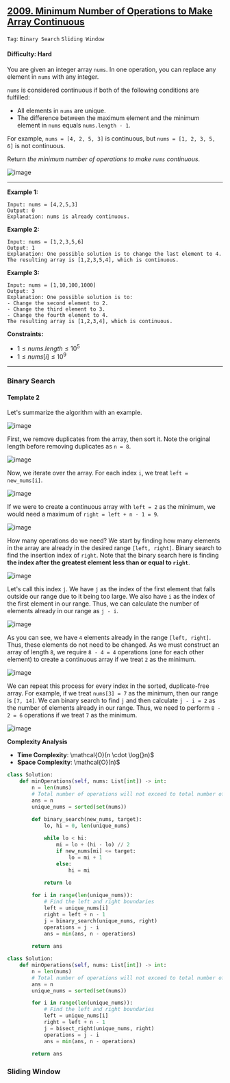## [2009. Minimum Number of Operations to Make Array Continuous](https://leetcode.com/problems/minimum-number-of-operations-to-make-array-continuous)

```Tag```: ```Binary Search``` ```Sliding Window```

#### Difficulty: Hard

You are given an integer array ```nums```. In one operation, you can replace any element in ```nums``` with any integer.

```nums``` is considered continuous if both of the following conditions are fulfilled:

- All elements in ```nums``` are unique.
- The difference between the maximum element and the minimum element in ```nums``` equals ```nums.length - 1```.

For example, ```nums = [4, 2, 5, 3]``` is continuous, but ```nums = [1, 2, 3, 5, 6]``` is not continuous.

Return _the minimum number of operations to make ```nums``` continuous_.

![image](https://github.com/quananhle/Python/assets/35042430/5d0232bf-0ac3-4fed-a014-0c237db0e16d)

---

__Example 1:__
```
Input: nums = [4,2,5,3]
Output: 0
Explanation: nums is already continuous.
```

__Example 2:__
```
Input: nums = [1,2,3,5,6]
Output: 1
Explanation: One possible solution is to change the last element to 4.
The resulting array is [1,2,3,5,4], which is continuous.
```

__Example 3:__
```
Input: nums = [1,10,100,1000]
Output: 3
Explanation: One possible solution is to:
- Change the second element to 2.
- Change the third element to 3.
- Change the fourth element to 4.
The resulting array is [1,2,3,4], which is continuous.
```

__Constraints:__

- $1 \le nums.length \le 10^5$
- $1 \le nums[i] \le 10^9$

---

### Binary Search

#### Template 2

Let's summarize the algorithm with an example.

![image](https://leetcode.com/problems/minimum-number-of-operations-to-make-array-continuous/Figures/2009/1.png)

First, we remove duplicates from the array, then sort it. Note the original length before removing duplicates as ```n = 8```.

![image](https://leetcode.com/problems/minimum-number-of-operations-to-make-array-continuous/Figures/2009/2.png)

Now, we iterate over the array. For each index ```i```, we treat ```left = new_nums[i]```.

![image](https://leetcode.com/problems/minimum-number-of-operations-to-make-array-continuous/Figures/2009/3.png)

If we were to create a continuous array with ```left = 2``` as the minimum, we would need a maximum of ```right = left + n - 1 = 9```.

![image](https://leetcode.com/problems/minimum-number-of-operations-to-make-array-continuous/Figures/2009/4.png)

How many operations do we need? We start by finding how many elements in the array are already in the desired range ```[left, right]```. Binary search to find the insertion index of ```right```. 
Note that the binary search here is finding __the index after the greatest element less than or equal to ```right```__.

![image](https://leetcode.com/problems/minimum-number-of-operations-to-make-array-continuous/Figures/2009/5.png)

Let's call this index ```j```. We have ```j``` as the index of the first element that falls outside our range due to it being too large. We also have ```i``` as the index of the first element in our range. Thus, we can calculate the number of elements already in our range as ```j - i```.

![image](https://leetcode.com/problems/minimum-number-of-operations-to-make-array-continuous/Figures/2009/6.png)

As you can see, we have ```4``` elements already in the range ```[left, right]```. Thus, these elements do not need to be changed. As we must construct an array of length ```8```, we require ```8 - 4 = 4``` operations (one for each other element) to create a continuous array if we treat ```2``` as the minimum.

![image](https://leetcode.com/problems/minimum-number-of-operations-to-make-array-continuous/Figures/2009/7.png)

We can repeat this process for every index in the sorted, duplicate-free array. For example, if we treat ```nums[3] = 7``` as the minimum, then our range is ```[7, 14]```. We can binary search to find ```j``` and then calculate ```j - i = 2``` as the number of elements already in our range. Thus, we need to perform ```8 - 2 = 6``` operations if we treat ```7``` as the minimum.

![image](https://leetcode.com/problems/minimum-number-of-operations-to-make-array-continuous/Figures/2009/8.png)

__Complexity Analysis__

- __Time Complexity__: \mathcal{O}(n \cdot \log{}n)$
- __Space Complexity__: \mathcal{O}(n)$

```Python
class Solution:
    def minOperations(self, nums: List[int]) -> int:
        n = len(nums)
        # Total number of operations will not exceed to total number of elements in nums
        ans = n
        unique_nums = sorted(set(nums))

        def binary_search(new_nums, target):
            lo, hi = 0, len(unique_nums)
            
            while lo < hi:
                mi = lo + (hi - lo) // 2
                if new_nums[mi] <= target:
                    lo = mi + 1
                else:
                    hi = mi
            
            return lo

        for i in range(len(unique_nums)):
            # Find the left and right boundaries
            left = unique_nums[i]
            right = left + n - 1
            j = binary_search(unique_nums, right)
            operations = j - i
            ans = min(ans, n - operations)
        
        return ans
```

```Python
class Solution:
    def minOperations(self, nums: List[int]) -> int:
        n = len(nums)
        # Total number of operations will not exceed to total number of elements in nums
        ans = n
        unique_nums = sorted(set(nums))

        for i in range(len(unique_nums)):
            # Find the left and right boundaries
            left = unique_nums[i]
            right = left + n - 1
            j = bisect_right(unique_nums, right)
            operations = j - i
            ans = min(ans, n - operations)
        
        return ans
```

### Sliding Window

```Python

```
